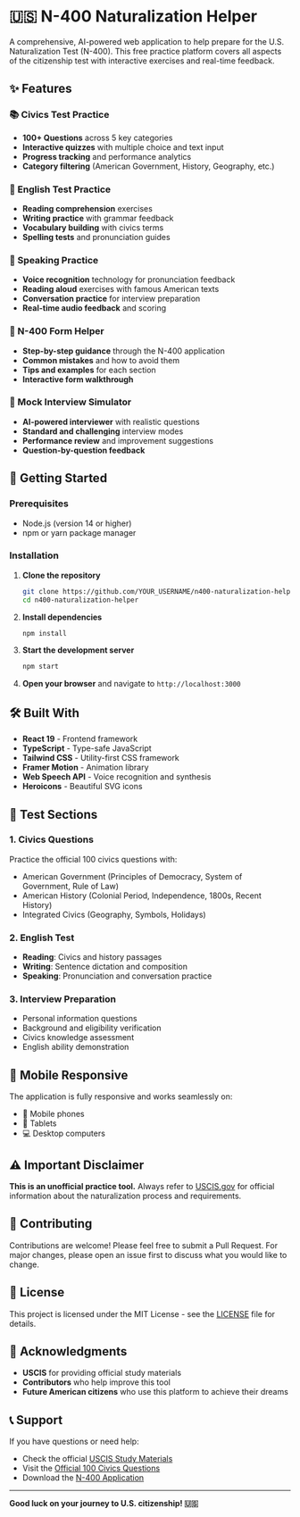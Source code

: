 # 🇺🇸 N-400 Naturalization Helper

A comprehensive, AI-powered web application to help prepare for the U.S. Naturalization Test (N-400). This free practice platform covers all aspects of the citizenship test with interactive exercises and real-time feedback.

## ✨ Features

### 📚 Civics Test Practice
- **100+ Questions** across 5 key categories
- **Interactive quizzes** with multiple choice and text input
- **Progress tracking** and performance analytics
- **Category filtering** (American Government, History, Geography, etc.)

### 📖 English Test Practice
- **Reading comprehension** exercises
- **Writing practice** with grammar feedback
- **Vocabulary building** with civics terms
- **Spelling tests** and pronunciation guides

### 🎤 Speaking Practice
- **Voice recognition** technology for pronunciation feedback
- **Reading aloud** exercises with famous American texts
- **Conversation practice** for interview preparation
- **Real-time audio feedback** and scoring

### 📝 N-400 Form Helper
- **Step-by-step guidance** through the N-400 application
- **Common mistakes** and how to avoid them
- **Tips and examples** for each section
- **Interactive form walkthrough**

### 👥 Mock Interview Simulator
- **AI-powered interviewer** with realistic questions
- **Standard and challenging** interview modes
- **Performance review** and improvement suggestions
- **Question-by-question feedback**

## 🚀 Getting Started

### Prerequisites
- Node.js (version 14 or higher)
- npm or yarn package manager

### Installation

1. **Clone the repository**
   ```bash
   git clone https://github.com/YOUR_USERNAME/n400-naturalization-helper.git
   cd n400-naturalization-helper
   ```

2. **Install dependencies**
   ```bash
   npm install
   ```

3. **Start the development server**
   ```bash
   npm start
   ```

4. **Open your browser** and navigate to `http://localhost:3000`

## 🛠️ Built With

- **React 19** - Frontend framework
- **TypeScript** - Type-safe JavaScript
- **Tailwind CSS** - Utility-first CSS framework
- **Framer Motion** - Animation library
- **Web Speech API** - Voice recognition and synthesis
- **Heroicons** - Beautiful SVG icons

## 🎯 Test Sections

### 1. Civics Questions
Practice the official 100 civics questions with:
- American Government (Principles of Democracy, System of Government, Rule of Law)
- American History (Colonial Period, Independence, 1800s, Recent History)
- Integrated Civics (Geography, Symbols, Holidays)

### 2. English Test
- **Reading**: Civics and history passages
- **Writing**: Sentence dictation and composition
- **Speaking**: Pronunciation and conversation practice

### 3. Interview Preparation
- Personal information questions
- Background and eligibility verification
- Civics knowledge assessment
- English ability demonstration

## 📱 Mobile Responsive

The application is fully responsive and works seamlessly on:
- 📱 Mobile phones
- 📱 Tablets
- 💻 Desktop computers

## ⚠️ Important Disclaimer

**This is an unofficial practice tool.** Always refer to [USCIS.gov](https://www.uscis.gov) for official information about the naturalization process and requirements.

## 🤝 Contributing

Contributions are welcome! Please feel free to submit a Pull Request. For major changes, please open an issue first to discuss what you would like to change.

## 📄 License

This project is licensed under the MIT License - see the [LICENSE](LICENSE) file for details.

## 🙏 Acknowledgments

- **USCIS** for providing official study materials
- **Contributors** who help improve this tool
- **Future American citizens** who use this platform to achieve their dreams

## 📞 Support

If you have questions or need help:
- Check the official [USCIS Study Materials](https://www.uscis.gov/citizenship/find-study-materials-and-resources)
- Visit the [Official 100 Civics Questions](https://www.uscis.gov/citizenship/2020-version-of-the-civics-test)
- Download the [N-400 Application](https://www.uscis.gov/n-400)

---

**Good luck on your journey to U.S. citizenship! 🇺🇸**
